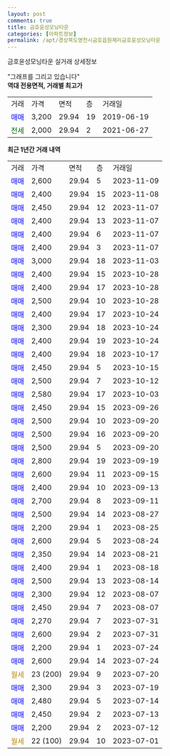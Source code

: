 ```yaml
---
layout: post
comments: true
title: 금호윤성모닝타운
categories: [아파트정보]
permalink: /apt/경상북도영천시금호읍원제리금호윤성모닝타운
---
```


금호윤성모닝타운 실거래 상세정보

<script type="text/javascript">
  google.charts.load('current', {'packages':['line', 'corechart']});
  google.charts.setOnLoadCallback(drawChart);

  function drawChart() {
    var data = new google.visualization.DataTable();
    data.addColumn('date', '거래일');
    data.addColumn('number', "매매");
    data.addColumn('number', "전세");
    data.addColumn('number', "전매");

    data.addRows([[new Date(Date.parse("2023-11-09")), 2600, null, null], [new Date(Date.parse("2023-11-08")), 2400, null, null], [new Date(Date.parse("2023-11-07")), 2450, null, null], [new Date(Date.parse("2023-11-07")), 2400, null, null], [new Date(Date.parse("2023-11-07")), 2400, null, null], [new Date(Date.parse("2023-11-07")), 2400, null, null], [new Date(Date.parse("2023-11-03")), 3000, null, null], [new Date(Date.parse("2023-10-28")), 2400, null, null], [new Date(Date.parse("2023-10-28")), 2400, null, null], [new Date(Date.parse("2023-10-28")), 2500, null, null], [new Date(Date.parse("2023-10-24")), 2400, null, null], [new Date(Date.parse("2023-10-24")), 2300, null, null], [new Date(Date.parse("2023-10-24")), 2400, null, null], [new Date(Date.parse("2023-10-17")), 2400, null, null], [new Date(Date.parse("2023-10-15")), 2450, null, null], [new Date(Date.parse("2023-10-12")), 2500, null, null], [new Date(Date.parse("2023-10-03")), 2580, null, null], [new Date(Date.parse("2023-09-26")), 2450, null, null], [new Date(Date.parse("2023-09-20")), 2500, null, null], [new Date(Date.parse("2023-09-20")), 2500, null, null], [new Date(Date.parse("2023-09-20")), 2500, null, null], [new Date(Date.parse("2023-09-19")), 2800, null, null], [new Date(Date.parse("2023-09-15")), 2600, null, null], [new Date(Date.parse("2023-09-13")), 2400, null, null], [new Date(Date.parse("2023-09-11")), 2700, null, null], [new Date(Date.parse("2023-08-27")), 2500, null, null], [new Date(Date.parse("2023-08-25")), 2200, null, null], [new Date(Date.parse("2023-08-24")), 2600, null, null], [new Date(Date.parse("2023-08-21")), 2350, null, null], [new Date(Date.parse("2023-08-18")), 2400, null, null], [new Date(Date.parse("2023-08-14")), 2500, null, null], [new Date(Date.parse("2023-08-07")), 2300, null, null], [new Date(Date.parse("2023-08-07")), 2450, null, null], [new Date(Date.parse("2023-07-31")), 2270, null, null], [new Date(Date.parse("2023-07-31")), 2600, null, null], [new Date(Date.parse("2023-07-24")), 2200, null, null], [new Date(Date.parse("2023-07-24")), 2600, null, null], [new Date(Date.parse("2023-07-20")), null, null, null], [new Date(Date.parse("2023-07-19")), 2300, null, null], [new Date(Date.parse("2023-07-14")), 2480, null, null], [new Date(Date.parse("2023-07-13")), 2450, null, null], [new Date(Date.parse("2023-07-12")), 2200, null, null], [new Date(Date.parse("2023-07-01")), null, null, null]]);

    var options = {
      hAxis: {
        format: 'yyyy/MM/dd'
      },    
      lineWidth: 0,
      pointsVisible: true,    
      title: '최근 1년간 유형별 실거래가 분포',
      legend: { position: 'bottom' }
    };

    var formatter = new google.visualization.NumberFormat({pattern:'###,###'} );
    formatter.format(data, 1);
    formatter.format(data, 2);
    
    setTimeout(function() {
        var chart = new google.visualization.LineChart(document.getElementById('columnchart_material'));
        chart.draw(data, (options));
        document.getElementById('loading').style.display = 'none';
    }, 200);
  }
</script>


<div id="loading" style="z-index:20; display: block; margin-left: 0px">"그래프를 그리고 있습니다"</div>
<div id="columnchart_material" style="width: 95%; margin-left: 0px; display: block"></div>
<!-- contents start -->
<b>역대 전용면적, 거래별 최고가</b>
<table class="sortable">
    <tr>
      <td>거래</td>
      <td>가격</td>
      <td>면적</td>
      <td>층</td>
      <td>거래일</td>
    </tr>
        <tr>
          <td><a style="color: blue">매매</a></td>
          <td>3,200</td>
          <td>29.94</td>
          <td>19</td>
          <td>2019-06-19</td>
        </tr>        
        <tr>
              <td><a style="color: darkgreen">전세</a></td>
              <td>2,000</td>
              <td>29.94</td>
              <td>2</td>
              <td>2021-06-27</td>
            </tr>        
    
</table>

<b>최근 1년간 거래 내역</b>

<table class="sortable">
    <tr>
      <td>거래</td>
      <td>가격</td>
      <td>면적</td>
      <td>층</td>
      <td>거래일</td>
    </tr>
    <tr>
      <td><a style="color: blue">매매</a></td>
      <td>2,600</td>
      <td>29.94</td>
      <td>5</td>
      <td>2023-11-09</td>
    </tr>          <tr>
      <td><a style="color: blue">매매</a></td>
      <td>2,400</td>
      <td>29.94</td>
      <td>15</td>
      <td>2023-11-08</td>
    </tr>          <tr>
      <td><a style="color: blue">매매</a></td>
      <td>2,450</td>
      <td>29.94</td>
      <td>12</td>
      <td>2023-11-07</td>
    </tr>          <tr>
      <td><a style="color: blue">매매</a></td>
      <td>2,400</td>
      <td>29.94</td>
      <td>13</td>
      <td>2023-11-07</td>
    </tr>          <tr>
      <td><a style="color: blue">매매</a></td>
      <td>2,400</td>
      <td>29.94</td>
      <td>6</td>
      <td>2023-11-07</td>
    </tr>          <tr>
      <td><a style="color: blue">매매</a></td>
      <td>2,400</td>
      <td>29.94</td>
      <td>3</td>
      <td>2023-11-07</td>
    </tr>          <tr>
      <td><a style="color: blue">매매</a></td>
      <td>3,000</td>
      <td>29.94</td>
      <td>18</td>
      <td>2023-11-03</td>
    </tr>          <tr>
      <td><a style="color: blue">매매</a></td>
      <td>2,400</td>
      <td>29.94</td>
      <td>15</td>
      <td>2023-10-28</td>
    </tr>          <tr>
      <td><a style="color: blue">매매</a></td>
      <td>2,400</td>
      <td>29.94</td>
      <td>17</td>
      <td>2023-10-28</td>
    </tr>          <tr>
      <td><a style="color: blue">매매</a></td>
      <td>2,500</td>
      <td>29.94</td>
      <td>10</td>
      <td>2023-10-28</td>
    </tr>          <tr>
      <td><a style="color: blue">매매</a></td>
      <td>2,400</td>
      <td>29.94</td>
      <td>17</td>
      <td>2023-10-24</td>
    </tr>          <tr>
      <td><a style="color: blue">매매</a></td>
      <td>2,300</td>
      <td>29.94</td>
      <td>18</td>
      <td>2023-10-24</td>
    </tr>          <tr>
      <td><a style="color: blue">매매</a></td>
      <td>2,400</td>
      <td>29.94</td>
      <td>19</td>
      <td>2023-10-24</td>
    </tr>          <tr>
      <td><a style="color: blue">매매</a></td>
      <td>2,400</td>
      <td>29.94</td>
      <td>18</td>
      <td>2023-10-17</td>
    </tr>          <tr>
      <td><a style="color: blue">매매</a></td>
      <td>2,450</td>
      <td>29.94</td>
      <td>5</td>
      <td>2023-10-15</td>
    </tr>          <tr>
      <td><a style="color: blue">매매</a></td>
      <td>2,500</td>
      <td>29.94</td>
      <td>7</td>
      <td>2023-10-12</td>
    </tr>          <tr>
      <td><a style="color: blue">매매</a></td>
      <td>2,580</td>
      <td>29.94</td>
      <td>17</td>
      <td>2023-10-03</td>
    </tr>          <tr>
      <td><a style="color: blue">매매</a></td>
      <td>2,450</td>
      <td>29.94</td>
      <td>15</td>
      <td>2023-09-26</td>
    </tr>          <tr>
      <td><a style="color: blue">매매</a></td>
      <td>2,500</td>
      <td>29.94</td>
      <td>10</td>
      <td>2023-09-20</td>
    </tr>          <tr>
      <td><a style="color: blue">매매</a></td>
      <td>2,500</td>
      <td>29.94</td>
      <td>16</td>
      <td>2023-09-20</td>
    </tr>          <tr>
      <td><a style="color: blue">매매</a></td>
      <td>2,500</td>
      <td>29.94</td>
      <td>5</td>
      <td>2023-09-20</td>
    </tr>          <tr>
      <td><a style="color: blue">매매</a></td>
      <td>2,800</td>
      <td>29.94</td>
      <td>19</td>
      <td>2023-09-19</td>
    </tr>          <tr>
      <td><a style="color: blue">매매</a></td>
      <td>2,600</td>
      <td>29.94</td>
      <td>11</td>
      <td>2023-09-15</td>
    </tr>          <tr>
      <td><a style="color: blue">매매</a></td>
      <td>2,400</td>
      <td>29.94</td>
      <td>10</td>
      <td>2023-09-13</td>
    </tr>          <tr>
      <td><a style="color: blue">매매</a></td>
      <td>2,700</td>
      <td>29.94</td>
      <td>8</td>
      <td>2023-09-11</td>
    </tr>          <tr>
      <td><a style="color: blue">매매</a></td>
      <td>2,500</td>
      <td>29.94</td>
      <td>14</td>
      <td>2023-08-27</td>
    </tr>          <tr>
      <td><a style="color: blue">매매</a></td>
      <td>2,200</td>
      <td>29.94</td>
      <td>1</td>
      <td>2023-08-25</td>
    </tr>          <tr>
      <td><a style="color: blue">매매</a></td>
      <td>2,600</td>
      <td>29.94</td>
      <td>5</td>
      <td>2023-08-24</td>
    </tr>          <tr>
      <td><a style="color: blue">매매</a></td>
      <td>2,350</td>
      <td>29.94</td>
      <td>14</td>
      <td>2023-08-21</td>
    </tr>          <tr>
      <td><a style="color: blue">매매</a></td>
      <td>2,400</td>
      <td>29.94</td>
      <td>1</td>
      <td>2023-08-18</td>
    </tr>          <tr>
      <td><a style="color: blue">매매</a></td>
      <td>2,500</td>
      <td>29.94</td>
      <td>13</td>
      <td>2023-08-14</td>
    </tr>          <tr>
      <td><a style="color: blue">매매</a></td>
      <td>2,300</td>
      <td>29.94</td>
      <td>12</td>
      <td>2023-08-07</td>
    </tr>          <tr>
      <td><a style="color: blue">매매</a></td>
      <td>2,450</td>
      <td>29.94</td>
      <td>7</td>
      <td>2023-08-07</td>
    </tr>          <tr>
      <td><a style="color: blue">매매</a></td>
      <td>2,270</td>
      <td>29.94</td>
      <td>7</td>
      <td>2023-07-31</td>
    </tr>          <tr>
      <td><a style="color: blue">매매</a></td>
      <td>2,600</td>
      <td>29.94</td>
      <td>2</td>
      <td>2023-07-31</td>
    </tr>          <tr>
      <td><a style="color: blue">매매</a></td>
      <td>2,200</td>
      <td>29.94</td>
      <td>1</td>
      <td>2023-07-24</td>
    </tr>          <tr>
      <td><a style="color: blue">매매</a></td>
      <td>2,600</td>
      <td>29.94</td>
      <td>14</td>
      <td>2023-07-24</td>
    </tr>          <tr>
      <td><a style="color: darkgoldenrod">월세</a></td>
      <td>23 (200)</td>
      <td>29.94</td>
      <td>9</td>
      <td>2023-07-20</td>
    </tr>          <tr>
      <td><a style="color: blue">매매</a></td>
      <td>2,300</td>
      <td>29.94</td>
      <td>3</td>
      <td>2023-07-19</td>
    </tr>          <tr>
      <td><a style="color: blue">매매</a></td>
      <td>2,480</td>
      <td>29.94</td>
      <td>5</td>
      <td>2023-07-14</td>
    </tr>          <tr>
      <td><a style="color: blue">매매</a></td>
      <td>2,450</td>
      <td>29.94</td>
      <td>2</td>
      <td>2023-07-13</td>
    </tr>          <tr>
      <td><a style="color: blue">매매</a></td>
      <td>2,200</td>
      <td>29.94</td>
      <td>2</td>
      <td>2023-07-12</td>
    </tr>          <tr>
      <td><a style="color: darkgoldenrod">월세</a></td>
      <td>22 (100)</td>
      <td>29.94</td>
      <td>10</td>
      <td>2023-07-01</td>
    </tr>      </table>
<!-- contents end -->    


